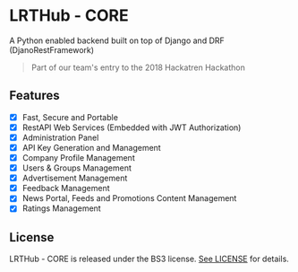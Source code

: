 # LRTHub - CORE
A Python enabled backend built on top of Django and DRF (DjanoRestFramework)
> Part of our team's entry to the 2018 Hackatren Hackathon

## Features

- [x] Fast, Secure and Portable
- [x] RestAPI Web Services (Embedded with JWT Authorization)
- [x] Administration Panel
- [x] API Key Generation and Management
- [x] Company Profile Management
- [x] Users & Groups Management
- [x] Advertisement Management
- [x] Feedback Management
- [x] News Portal, Feeds and Promotions Content Management
- [x] Ratings Management

## License

LRTHub - CORE is released under the BS3 license. [See LICENSE](https://github.com/joshuadeguzman/lrthub-core/blob/master/LICENSE) for details.
